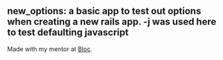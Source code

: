 ## new_options: a basic app to test out options when creating a new rails app.  -j was used here to test defaulting javascript

Made with my mentor at [Bloc](http://bloc.io).
